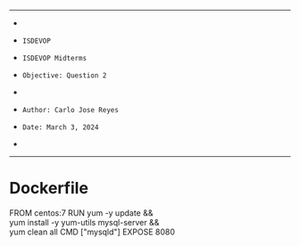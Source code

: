 **********************************************************************
*
*     ISDEVOP
*     ISDEVOP Midterms
*     Objective: Question 2
*     
*     Author: Carlo Jose Reyes
*     Date: March 3, 2024
*     
**********************************************************************
# Dockerfile

FROM centos:7
RUN yum -y update && \
    yum install -y yum-utils mysql-server && \
    yum clean all
CMD ["mysqld"]
EXPOSE 8080